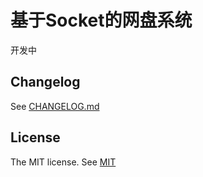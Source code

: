 # 基于Socket的网盘系统

开发中

## Changelog

See [CHANGELOG.md](./CHANGELOG.md)

## License
 
The MIT license. See [MIT](https://opensource.org/licenses/MIT)